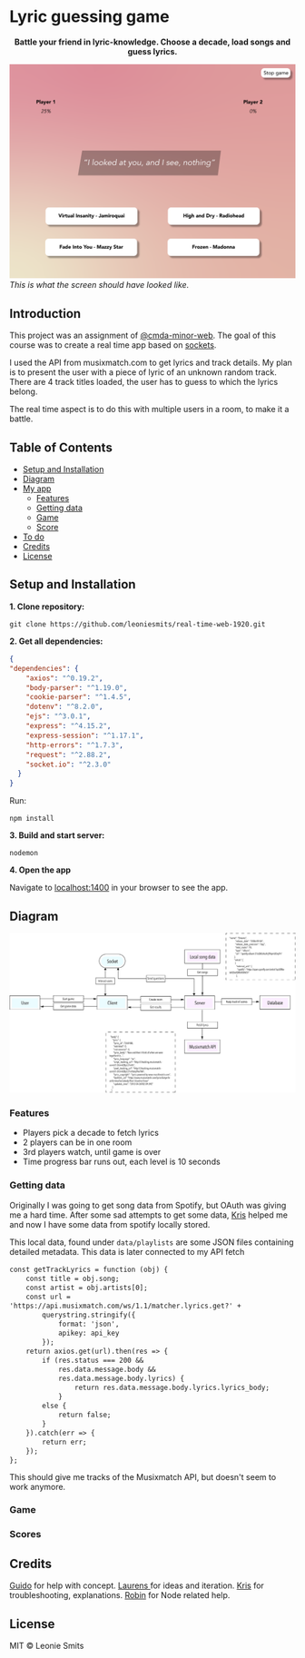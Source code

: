 # Lyric guessing game

<p align="center"><b>Battle your friend in lyric-knowledge. Choose a decade, load songs and guess lyrics.</p></b>

![preview](github/screen.png)
_This is what the screen should have looked like._

## Introduction
This project was an assignment of [@cmda-minor-web](https://github.com/cmda-minor-web/real-time-web-1920). The goal of this course was to create a real time app based on [sockets](https://socket.io/). 

I used the API from musixmatch.com to get lyrics and track details. My plan is to present the user with a piece of lyric of an unknown random track. There are 4 track titles loaded, the user has to guess to which the lyrics belong.

The real time aspect is to do this with multiple users in a room, to make it a battle.

## Table of Contents

- [Setup and Installation](#setup-and-installation)
- [Diagram](#diagram)
- [My app](#my-app)
  - [Features](#features)
  - [Getting data](#getting-data)
  - [Game](#game)
  - [Score](#score)
- [To do](#to-do)
- [Credits](#credits)
- [License](#license)


## Setup and Installation
**1. Clone repository:**
```
git clone https://github.com/leoniesmits/real-time-web-1920.git
```
**2. Get all dependencies:**
```json
{
"dependencies": {
    "axios": "^0.19.2",
    "body-parser": "^1.19.0",
    "cookie-parser": "^1.4.5",
    "dotenv": "^8.2.0",
    "ejs": "^3.0.1",
    "express": "^4.15.2",
    "express-session": "^1.17.1",
    "http-errors": "^1.7.3",
    "request": "^2.88.2",
    "socket.io": "^2.3.0"
  }
} 
```
Run:
```
npm install
```

**3. Build and start server:**
```
nodemon
```

**4. Open the app**

Navigate to [localhost:1400](localhost:1400) in your browser to see the app.

## Diagram

![diagram image](/github/diagram.png)

### Features 
- Players pick a decade to fetch lyrics
- 2 players can be in one room
- 3rd players watch, until game is over
- Time progress bar runs out, each level is 10 seconds

### Getting data

Originally I was going to get song data from Spotify, but OAuth was giving me a hard time. After some sad attempts to get some data, [Kris](https://github.com/kriskuiper) helped me and now I have some data from spotify locally stored. 

This local data, found under `data/playlists` are some JSON files containing detailed metadata. This data is later connected to my API fetch 

```
const getTrackLyrics = function (obj) {
    const title = obj.song;
    const artist = obj.artists[0];
    const url = 'https://api.musixmatch.com/ws/1.1/matcher.lyrics.get?' +
        querystring.stringify({
            format: 'json',
            apikey: api_key
        });
    return axios.get(url).then(res => {
        if (res.status === 200 && 
            res.data.message.body && 
            res.data.message.body.lyrics) {
                return res.data.message.body.lyrics.lyrics_body;
            }
        else {
            return false;
        }
    }).catch(err => {
        return err;
    });
};
```

This should give me tracks of the Musixmatch API, but doesn't seem to work anymore. 

### Game 

### Scores

## Credits
[Guido](https://github.com/guidobouman) for help with concept.
[Laurens ](https://github.com/Razpudding) for ideas and iteration.
[Kris](https://github.com/kriskuiper) for troubleshooting, explanations.
[Robin](https://github.com/RobinStut) for Node related help.


## License
MIT © Leonie Smits
